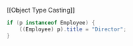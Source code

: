[[Object Type Casting]]
```Java
if (p instanceof Employee) {
	((Employee) p).title = "Director";
}
```